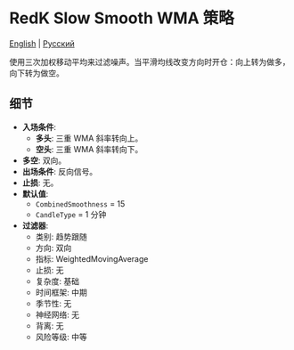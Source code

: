 # RedK Slow Smooth WMA 策略
[English](README.md) | [Русский](README_ru.md)

使用三次加权移动平均来过滤噪声。当平滑均线改变方向时开仓：向上转为做多，向下转为做空。

## 细节

- **入场条件**:
  - **多头**: 三重 WMA 斜率转向上。
  - **空头**: 三重 WMA 斜率转向下。
- **多空**: 双向。
- **出场条件**: 反向信号。
- **止损**: 无。
- **默认值**:
  - `CombinedSmoothness` = 15
  - `CandleType` = 1 分钟
- **过滤器**:
  - 类别: 趋势跟随
  - 方向: 双向
  - 指标: WeightedMovingAverage
  - 止损: 无
  - 复杂度: 基础
  - 时间框架: 中期
  - 季节性: 无
  - 神经网络: 无
  - 背离: 无
  - 风险等级: 中等
